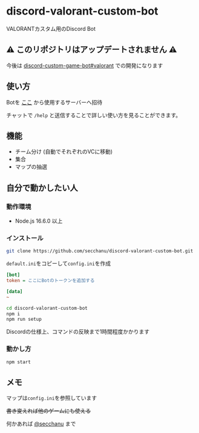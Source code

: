 # discord-valorant-custom-bot

VALORANTカスタム用のDiscord Bot


## ⚠️ このリポジトリはアップデートされません ⚠️
今後は [discord-custom-game-bot#valorant](https://github.com/secchanu/discord-custom-game-bot/tree/valorant) での開発になります


## 使い方

Botを [ここ](https://discord.com/api/oauth2/authorize?client_id=861967109985927208&permissions=16777216&scope=bot%20applications.commands) から使用するサーバーへ招待

チャットで `/help` と送信することで詳しい使い方を見ることができます。


## 機能

* チーム分け (自動でそれぞれのVCに移動)
* 集合
* マップの抽選


## 自分で動かしたい人

### 動作環境

* Node.js 16.6.0 以上


### インストール

```bash
git clone https://github.com/secchanu/discord-valorant-custom-bot.git

```

`default.ini`をコピーして`config.ini`を作成

```ini:config.ini
[bot]
token = ここにBotのトークンを追加する

[data]
~
```

```bash
cd discord-valorant-custom-bot
npm i
npm run setup
```

Discordの仕様上、コマンドの反映まで1時間程度かかります

### 動かし方

```bash
npm start
```


## メモ

マップは`config.ini`を参照しています

~~書き変えれば他のゲームにも使える~~

何かあれば [@secchanu](https://twitter.com/secchanu) まで

